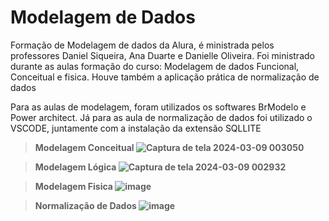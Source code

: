 # Modelagem de Dados
<p>Formação de Modelagem de dados da Alura, é ministrada pelos professores Daniel Siqueira, Ana Duarte e Danielle Oliveira. Foi ministrado durante as aulas formação do curso: Modelagem de dados Funcional, Conceitual e fisica. Houve também a aplicação prática de normalização de dados </p>

<p>Para as aulas de modelagem, foram utilizados os softwares BrModelo e Power architect. Já para as aula de normalização de dados foi utilizado o VSCODE, juntamente com a instalação da extensão SQLLITE</p>
 

> <b> Modelagem Conceitual <b>
![Captura de tela 2024-03-09 003050](https://github.com/brenoabdala/Modelagem-de-Dados/assets/87103457/40aa0aba-8afc-4ada-aeb8-03fbd81caa65)


> <b> Modelagem Lógica <b>
![Captura de tela 2024-03-09 002932](https://github.com/brenoabdala/Modelagem-de-Dados/assets/87103457/f5bb9b26-6a35-421e-89c1-c7760929f182)


> <b> Modelagem Fisica<b>
![image](https://github.com/brenoabdala/Modelagem-de-Dados/assets/87103457/5876534c-259c-4d1e-a11e-852fc917beef)

> <b> Normalização de Dados <b>
![image](https://github.com/brenoabdala/Modelagem-de-Dados/assets/87103457/17b09aa0-c68e-48c9-a6ed-ab5a02fbdad2)
